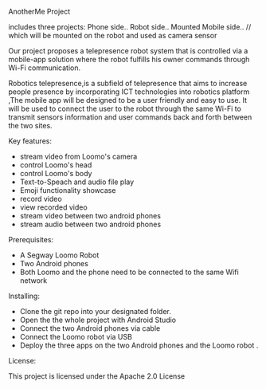 AnotherMe Project

includes three projects:
Phone side..
Robot side..
Mounted Mobile side.. // which will be mounted on the robot and used as camera sensor

Our  project proposes a telepresence robot system that is controlled via a mobile-app solution where the robot fulfills his owner commands through Wi-Fi communication.

Robotics telepresence,is a subfield of telepresence that aims to increase people presence by incorporating ICT technologies into robotics platform ,The mobile app will be designed to be a user friendly and easy to use. It will be used to connect the user to the robot through the same Wi-Fi to transmit sensors information and user commands back and forth between the two sites.


Key features:

- stream video from Loomo's camera 
- control Loomo's head 
- control Loomo's body 
- Text-to-Speach and audio file play 
- Emoji functionality showcase 
- record video 
- view recorded video 
- stream video between two android phones
- stream audio between two android phones


Prerequisites:

- A Segway Loomo Robot
- Two Android phones
- Both Loomo and the phone need to be connected to the same Wifi network


Installing:

- Clone the git repo into your designated folder.
- Open the the whole project with Android Studio
- Connect the two Android phones via cable 
- Connect the Loomo robot via USB 
- Deploy the three apps on the two Android phones and the Loomo robot .

License:

This project is licensed under the Apache 2.0 License
